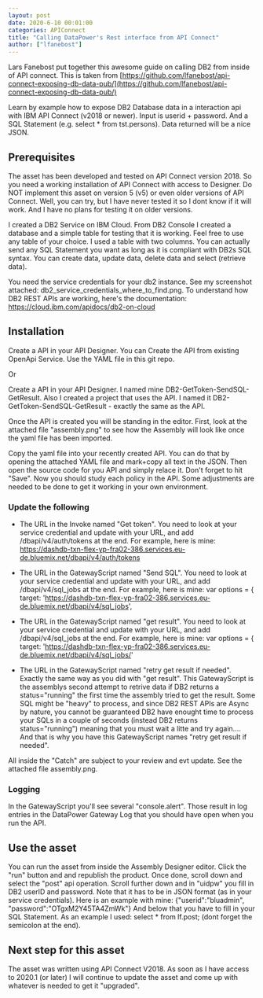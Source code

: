 ```yaml
---
layout: post
date: 2020-6-10 00:01:00
categories: APIConnect
title: "Calling DataPower's Rest interface from API Connect"
author: ["lfanebost"]
---
```

Lars Fanebost put together this awesome guide on calling DB2 from inside of API connect. This is taken from [https://github.com/lfanebost/api-connect-exposing-db-data-pub/](https://github.com/lfanebost/api-connect-exposing-db-data-pub/)

<!--more-->

Learn by example how to expose DB2 Database data in a interaction api with IBM API Connect (v2018 or newer). Input is userid + password. And a SQL Statement (e.g. select * from tst.persons). Data returned will be a nice JSON.

## Prerequisites

The asset has been developed and tested on API Connect version 2018. So you need a working installation of API Connect with access to Designer. Do NOT implement this asset on version 5 (v5) or even older versions of API Connect. Well, you can try, but I have never tested it so I dont know if it will work. And I have no plans for testing it on older versions.

I created a DB2 Service on IBM Cloud. From DB2 Console I created a database and a simple table for testing that it is working. Feel free to use any table of your choice. I used a table with two columns. You can actually send any SQL Statement you want as long as it is compliant with DB2s SQL syntax. You can create data, update data, delete data and select (retrieve data).


You need the service credentials for your db2 instance. See my screenshot attached: db2_service_credentials_where_to_find.png. To understand how DB2 REST APIs are working, here's the documentation: https://cloud.ibm.com/apidocs/db2-on-cloud

## Installation

Create a API in your API Designer. You can Create the API from existing OpenApi Service. Use the YAML file in this git repo.

Or

Create a API in your API Designer. I named mine DB2-GetToken-SendSQL-GetResult. Also I created a project that uses the API. I named it DB2-GetToken-SendSQL-GetResult - exactly the same as the API.

Once the API is created you will be standing in the editor. First, look at the attached file "assembly.png" to see how the Assembly will look like once the yaml file has been imported.

Copy the yaml file into your recently created API. You can do that by opening the attached YAML file and mark+copy all text in the JSON. Then open the source code for you API and simply relace it. Don't forget to hit "Save". Now you should study each policy in the API. Some adjustments are needed to be done to get it working in your own environment.


### Update the following

- The URL in the Invoke named "Get token". You need to look at your service credential and update with your URL, and add /dbapi/v4/auth/tokens at the end. For example, here is mine:
        https://dashdb-txn-flex-yp-fra02-386.services.eu-de.bluemix.net/dbapi/v4/auth/tokens

- The URL in the GatewayScript named "Send SQL". You need to look at your service credential and update with your URL, and add /dbapi/v4/sql_jobs at the end. For example, here is mine:
	var options = {
    		target: 'https://dashdb-txn-flex-yp-fra02-386.services.eu-de.bluemix.net/dbapi/v4/sql_jobs',

- The URL in the GatewayScript named "get result". You need to look at your service credential and update with your URL, and add /dbapi/v4/sql_jobs at the end. For example, here is mine:
	var options = {
    		target: 'https://dashdb-txn-flex-yp-fra02-386.services.eu-de.bluemix.net/dbapi/v4/sql_jobs/'

- The URL in the GatewayScript named "retry get result if needed". Exactly the same way as you did with "get result". This GatewayScript is the assemblys second attempt to retrive
data if DB2 returns a status="running" the first time the assembly tried to get the result. Some SQL might be "heavy" to process, and since DB2 REST APIs are Async by nature, you cannot
be guaranteed DB2 have enought time to process your SQLs in a couple of seconds (instead DB2 returns status="running") meaning that you must wait a litte and try again.... And that is why you have this GatewayScript names "retry get result if needed".

All inside the "Catch" are subject to your review and evt update. See the attached file assembly.png.

### Logging
In the GatewayScript you'll see several "console.alert". Those result in log entries in the DataPower Gateway Log that you should have open when you run the API.

## Use the asset

You can run the asset from inside the Assembly Designer editor. Click the "run" button and and republish the product. Once done, scroll down and select the "post" api operation. Scroll further down and in "uidpw" you fill in DB2 userID and password. Note that it has to be in JSON format (as in your service credentials). Here is an example with mine: {"userid":"bluadmin", "password":"OTgxM2Y45TA4ZmWk"} And below that you have to fill in your SQL Statement. As an example I used: select * from lf.post;   (dont forget the semicolon at the end).

## Next step for this asset

The asset was written using API Connect V2018. As soon as I have access to 2020.1 (or later) I will continue to update the asset and come up with whatever is needed to get it "upgraded".
